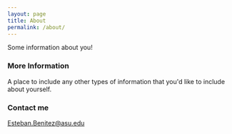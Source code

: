 ```yaml
---
layout: page
title: About
permalink: /about/
---
```


Some information about you!

### More Information

A place to include any other types of information that you'd like to include about yourself.

### Contact me

[Esteban.Benitez@asu.edu](mailto:Esteban.Benitez@asu.edu)
